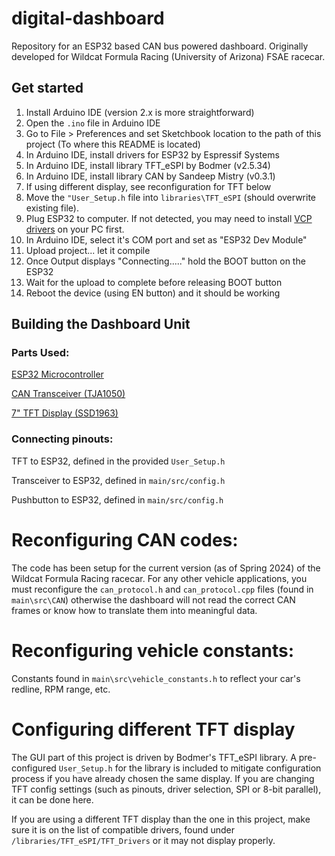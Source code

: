 # digital-dashboard
Repository for an ESP32 based CAN bus powered dashboard. Originally developed for Wildcat Formula Racing (University of Arizona) FSAE racecar.

## Get started

1. Install Arduino IDE (version 2.x is more straightforward)
2. Open the `.ino` file in Arduino IDE
3. Go to File > Preferences and set Sketchbook location to the path of this project (To where this README is located)
4. In Arduino IDE, install drivers for ESP32 by Espressif Systems
5. In Arduino IDE, install library TFT_eSPI by Bodmer (v2.5.34)
6. In Arduino IDE, install library CAN by Sandeep Mistry (v0.3.1)
7. If using different display, see reconfiguration for TFT below
8. Move the `"User_Setup.h` file into `libraries\TFT_eSPI` (should overwrite existing file).
9. Plug ESP32 to computer. If not detected, you may need to install [VCP drivers](https://www.silabs.com/developers/usb-to-uart-bridge-vcp-drivers?tab=downloads) on your PC first.
10. In Arduino IDE, select it's COM port and set as "ESP32 Dev Module"
11. Upload project... let it compile
12. Once Output displays "Connecting....." hold the BOOT button on the ESP32
13. Wait for the upload to complete before releasing BOOT button
14. Reboot the device (using EN button) and it should be working

## Building the Dashboard Unit

### Parts Used:

[ESP32 Microcontroller](https://www.amazon.com/dp/B08D5ZD528)

[CAN Transceiver (TJA1050)](https://www.amazon.com/dp/B07W4VZ2F2)

[7" TFT Display (SSD1963)](https://www.aliexpress.us/item/3256804550146211.html)

### Connecting pinouts:

TFT to ESP32, defined in the provided `User_Setup.h`

Transceiver to ESP32, defined in `main/src/config.h`

Pushbutton to ESP32, defined in `main/src/config.h`

# Reconfiguring CAN codes:

The code has been setup for the current version (as of Spring 2024) of the Wildcat Formula Racing racecar. For any other vehicle applications, you must reconfigure the `can_protocol.h` and `can_protocol.cpp` files (found in `main\src\CAN`) otherwise the dashboard will not read the correct CAN frames or know how to translate them into meaningful data. 

# Reconfiguring vehicle constants:

Constants found in `main\src\vehicle_constants.h` to reflect your car's redline, RPM range, etc.

# Configuring different TFT display

The GUI part of this project is driven by Bodmer's TFT_eSPI library. A pre-configured `User_Setup.h` for the library is included to mitigate configuration process if you have already chosen the same display. If you are changing TFT config settings (such as pinouts, driver selection, SPI or 8-bit parallel), it can be done here.

If you are using a different TFT display than the one in this project, make sure it is on the list of compatible drivers, found under `/libraries/TFT_eSPI/TFT_Drivers` or it may not display properly.
